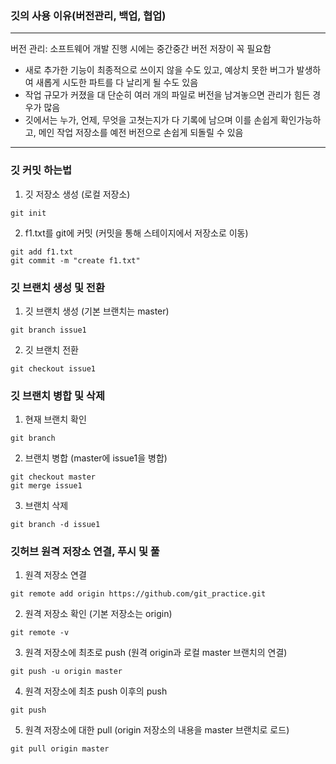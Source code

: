 ### 깃의 사용 이유(버전관리, 백업, 협업)
----
버전 관리: 소프트웨어 개발 진행 시에는 중간중간 버전 저장이 꼭 필요함
- 새로 추가한 기능이 최종적으로 쓰이지 않을 수도 있고, 예상치 못한 버그가 발생하여 새롭게 시도한 파트를 다 날리게 될 수도 있음
- 작업 규모가 커졌을 대 단순히 여러 개의 파일로 버전을 남겨놓으면 관리가 힘든 경우가 많음
- 깃에서는 누가, 언제, 무엇을 고쳣는지가 다 기록에 남으며 이를 손쉽게 확인가능하고, 메인 작업 저장소를 예전 버전으로 손쉽게 되돌릴 수 있음

-----
### 깃 커밋 하는법
1. 깃 저장소 생성 (로컬 저장소)
```
git init
```
2. f1.txt를 git에 커밋 (커밋을 통해 스테이지에서 저장소로 이동)
```
git add f1.txt
git commit -m "create f1.txt"
```

### 깃 브랜치 생성 및 전환
1. 깃 브랜치 생성 (기본 브랜치는 master)
```
git branch issue1
```
2. 깃 브랜치 전환
```
git checkout issue1
```

### 깃 브랜치 병합 및 삭제
1. 현재 브랜치 확인
```
git branch
```
2. 브랜치 병합 (master에 issue1을 병합)
```
git checkout master
git merge issue1
```
3. 브랜치 삭제
```
git branch -d issue1
```

### 깃허브 원격 저장소 연결, 푸시 및 풀
1. 원격 저장소 연결
```
git remote add origin https://github.com/git_practice.git
```
2. 원격 저장소 확인 (기본 저장소는 origin)
```
git remote -v
```
3. 원격 저장소에 최초로 push (원격 origin과 로컬 master 브랜치의 연결)
```
git push -u origin master
```
4. 원격 저장소에 최초 push 이후의 push
```
git push
```
5. 원격 저장소에 대한 pull (origin 저장소의 내용을 master 브랜치로 로드)
```
git pull origin master
```
